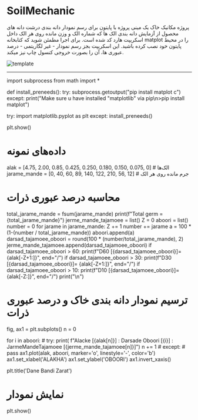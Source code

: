 # SoilMechanic
پروژه مکانیک خاک
یک مینی پروژه با پایتون برای رسم نمودار دانه بندی درشت دانه های محصول از آزمایش دانه بندی الک ها که شماره الک و وزن مانده روی هر الک داخل اسکریپت هارد کد شده است. برای اجرا مطمئن شوید که کتابخانه matplot را در محیط پایتون خود نصب کرده باشید. این اسکریپت بجز رسم نمودار - غیر لگاریتمی - درصد عبوری ها، آن را بصورت خروجی کنسول چاپ نیز میکند.

![template](https://drive.google.com/file/d/1guPnPplrashYEoXJN0UjPs1ytcBvJ6aM/view?usp=sharing)


_____________________________________________________________________________________________________________________________________________________________________________________________
import subprocess
from math import *


def install_preneeds():
    try:
        subprocess.getoutput("pip install matplot c")
    except:
        print("Make sure u have installed \"matplotlib\" via pip\n>pip install matplot")


try:
    import matplotlib.pyplot as plt
except:
    install_preneeds()

plt.show()

# داده‌های نمونه
alak = [4.75, 2.00, 0.85, 0.425, 0.250, 0.180, 0.150, 0.075, 0]  # الک‌ها
jarame_mande = [0, 40, 60, 89, 140, 122, 210, 56, 12]  # جرم مانده روی هر الک

# محاسبه درصد عبوری ذرات
total_jarame_mande = fsum(jarame_mande)
print(f"Total germ = {total_jarame_mande}")
jerme_mande_tajamoee = list()
Z = 0
aboori = list()
number = 0
for jarame in jarame_mande:
    Z += 1
    number += jarame
    a = 100 * (1-(number / total_jarame_mande))
    aboori.append(a)
    darsad_tajamoee_oboori = round(100 * (number/total_jarame_mande), 2)
    jerme_mande_tajamoee.append(darsad_tajamoee_oboori)
    if darsad_tajamoee_oboori > 60:
        print(f"D60 [{darsad_tajamoee_oboori}]= {alak[-Z+1:]}", end="/")
    if darsad_tajamoee_oboori > 30:
        print(f"D30 [{darsad_tajamoee_oboori}]= {alak[-Z+1:]}", end="/")
    if darsad_tajamoee_oboori > 10:
        print(f"D10 [{darsad_tajamoee_oboori}]= {alak[-Z:]}", end="/")
    print("\n")
# ترسیم نمودار دانه بندی خاک و درصد عبوری ذرات
fig, ax1 = plt.subplots()
n = 0

for i in aboori:
    # try:
    print(
        f"Alacke [{alak[n]}] : Darsade Oboori [{i}] : JarmeMandeTajamoee [{jerme_mande_tajamoee[n]}]")
    n += 1
    # except:
    #     pass
ax1.plot(alak, aboori, marker='o', linestyle='-', color='b')
ax1.set_xlabel('ALAKHA')
ax1.set_ylabel('OBOORI')
ax1.invert_xaxis()

plt.title('Dane Bandi Zarat')

# نمایش نمودار
plt.show()
